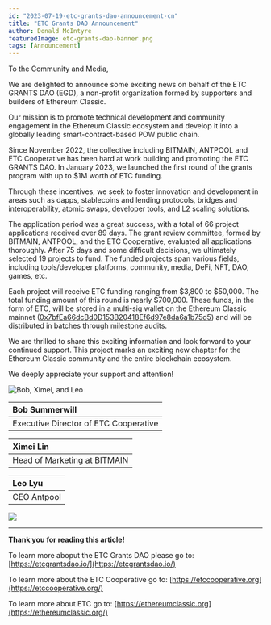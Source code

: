 ```yaml
---
id: "2023-07-19-etc-grants-dao-announcement-cn"
title: "ETC Grants DAO Announcement"
author: Donald McIntyre
featuredImage: etc-grants-dao-banner.png
tags: [Announcement]
---
```


To the Community and Media,

We are delighted to announce some exciting news on behalf of the ETC GRANTS DAO (EGD), a non-profit organization formed by supporters and builders of Ethereum Classic.

Our mission is to promote technical development and community engagement in the Ethereum Classic ecosystem and develop it into a globally leading smart-contract-based POW public chain.

Since November 2022, the collective including BITMAIN, ANTPOOL and ETC Cooperative has been hard at work building and promoting the ETC GRANTS DAO.  In January 2023, we launched the first round of the grants program with up to $1M worth of ETC funding. 

Through these incentives, we seek to foster innovation and development in areas such as dapps, stablecoins and lending protocols, bridges and interoperability, atomic swaps, developer tools, and L2 scaling solutions.

The application period was a great success, with a total of 66 project applications received over 89 days. The grant review committee, formed by BITMAIN, ANTPOOL, and the ETC Cooperative, evaluated all applications thoroughly. After 75 days and some difficult decisions, we ultimately selected 19 projects to fund. The funded projects span various fields, including tools/developer platforms, community, media, DeFi, NFT, DAO, games, etc. 

Each project will receive ETC funding ranging from $3,800 to $50,000. The total funding amount of this round is nearly $700,000. These funds, in the form of ETC, will be stored in a multi-sig wallet on the Ethereum Classic mainnet ([0x7bfEa66dcBd0D153B20418Ef6d97e8da6a1b75d5](https://multisig.etccooperative.org/balances?safe=ETC:0x7bfEa66dcBd0D153B20418Ef6d97e8da6a1b75d5)) and will be distributed in batches through milestone audits.

We are thrilled to share this exciting information and look forward to your continued support. This project marks an exciting new chapter for the Ethereum Classic community and the entire blockchain ecosystem.

We deeply appreciate your support and attention!


![Bob, Ximei, and Leo](/bob-ximei-leo.png)


| Bob Summerwill | 
|:---------------|
| Executive Director of ETC Cooperative |

| Ximei Lin | 
|:-----------|
| Head of Marketing at BITMAIN |

| Leo Lyu |
|:--------|
| CEO Antpool |

![](/etc-grants-dao-team-logos.png)

---

**Thank you for reading this article!**

To learn more aboput the ETC Grants DAO please go to: [https://etcgrantsdao.io/](https://etcgrantsdao.io/)

To learn more about the ETC Cooperative go to:  [https://etccooperative.org](https://etccooperative.org/)

To learn more about ETC go to:  [https://ethereumclassic.org](https://ethereumclassic.org/)
